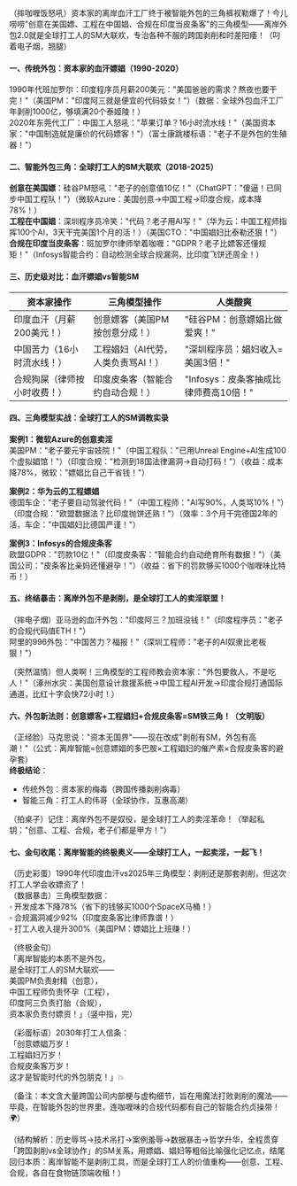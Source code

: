 
（摔咖喱饭怒吼）资本家的离岸血汗工厂终于被智能外包的三角裤衩勒爆了！今儿唠唠"创意在美国嫖、工程在中国娼、合规在印度当皮条客"的三角模型——离岸外包2.0就是全球打工人的SM大联欢，专治各种不服的跨国剥削和时差阳痿！（叼着电子烟，翘腿）


#### 一、传统外包：资本家的血汗嫖娼（1990-2020）  
1990年代班加罗尔：印度程序员月薪200美元："美国爸爸的需求？熬夜也要干完！"（美国PM："印度阿三就是便宜的代码妓女！"）（数据：全球外包血汗工厂年剥削1000亿，够填满20个泰姬陵！）  
2020年东莞代工厂：中国工人怒吼："苹果订单？16小时流水线！"（美国资本家："中国制造就是廉价的代码嫖客！"）（富士康跳楼标语："老子不是外包的生殖器！"）


#### 二、智能外包三角：全球打工人的SM大联欢（2018-2025）  
**创意在美国嫖**：硅谷PM怒吼："老子的创意值10亿！"（ChatGPT："傻逼！已同步中国工程队！"）（微软Azure：美国创意→中国工程→印度合规，成本降78%！）  
**工程在中国娼**：深圳程序员冷笑："代码？老子用AI写！"（华为云：中国工程师指挥100个AI，3天干完美国1个月的活！）（美国CTO："中国娼妇比泰勒还狠！"）  
**合规在印度当皮条客**：班加罗尔律师举着咖喱："GDPR？老子比嫖客还懂规矩！"（Infosys智能合约：自动检测全球合规漏洞，比印度飞饼还周全！）


#### 三、历史级对比：血汗嫖娼vs智能SM
| 资本家操作 | 三角模型操作 | 人类酸爽 |
|------------|--------------|----------|
| 印度血汗（月薪200美元！） | 创意嫖客（美国PM按创意分成！） | "硅谷PM：创意嫖娼比做爱爽！" |  
| 中国苦力（16小时流水线！） | 工程娼妇（AI代劳，人类负责骂AI！） | "深圳程序员：娼妇收入=美国3倍！" |  
| 合规狗屎（律师按小时收费！） | 印度皮条客（智能合约自动合规！） | "Infosys：皮条客抽成比律师费高10倍！" |  


#### 四、三角模型实战：全球打工人的SM调教实录  
**案例1：微软Azure的创意卖淫**  
美国PM："老子要元宇宙妓院！"（中国工程队："已用Unreal Engine+AI生成100个虚拟娼馆！"）（印度合规："检测到18国法律漏洞→自动打码！"）（收益：成本降78%，微软："嫖娼比自己干省钱！"）  

**案例2：华为云的工程嫖娼**  
德国车企："老子要自动驾驶代码！"（中国工程师："AI写90%，人类骂10%！"）（印度合规："欧盟数据法？比印度抛饼还熟！"）（效率：3个月干完德国2年的活，车企："中国娼妇比德国严谨！"）  

**案例3：Infosys的合规皮条客**  
欧盟GDPR："罚款10亿！"（印度皮条客："智能合约自动绝育所有数据！"）（美国公司："皮条客比亲妈还懂避孕！"）（收益：省下的罚款够买1000个咖喱味比特币！）


#### 五、终结暴击：离岸外包不是剥削，是全球打工人的卖淫联盟！  
（摔电子烟）亚马逊的血汗外包："印度阿三？加班没钱！"（印度程序员："老子的合规代码值ETH！"）  
阿里的996外包："中国苦力？福报！"（深圳工程师："老子的AI奴隶比老板狠！"）  

（突然温情）但人类啊！三角模型的工程师教会资本家："外包要救人，不是吃人！"（涿州水灾：美国创意设计救援系统→中国工程AI开发→印度合规打通国际通道，比红十字会快72小时！）


#### 六、外包新法则：创意嫖客+工程娼妇+合规皮条客=SM铁三角！（文明版）  
（正经脸）马克思说："资本无国界"——现在改成"剥削有SM，外包有高潮！"（公式：离岸智能=创意嫖娼的多巴胺×工程娼妇的催产素×合规皮条客的避孕套）  
**终极结论**：  
- 传统外包：资本家的梅毒（跨国传播剥削病毒）  
- 智能三角：打工人的伟哥（全球协作，互惠高潮）  

（拍桌子）记住：离岸外包不是奴役，是全球打工人的卖淫革命！（举起私钥："创意、工程、合规，老子们都是甲方！"）


#### 七、金句收尾：离岸智能的终极奥义——全球打工人，一起卖淫，一起飞！  
（历史彩蛋）1990年代印度血汗vs2025年三角模型：剥削还是那套剥削，但这次打工人学会收嫖资了！  
（数据暴击）三角模型数据：  
▫️ 开发成本下降78%（省下的钱够买1000个SpaceX马桶！）  
▫️ 合规漏洞减少92%（印度皮条客比律师靠谱！）  
▫️ 打工人收入提升300%（美国PM：嫖娼比上班赚！）  

（终极金句）  
「离岸智能的本质不是外包，  
是全球打工人的SM大联欢——  
美国PM负责射精（创意），  
中国工程师负责怀孕（工程），  
印度阿三负责打胎（合规），  
资本家负责付嫖资！」（竖中指，完）  

（彩蛋标语）2030年打工人信条：  
「创意嫖娼万岁！  
工程娼妇万岁！  
合规皮条客万岁！  
这才是智能时代的外包朋克！」💥  

（备注：本文含大量跨国公司内部梗与虚构细节，旨在用魔法打败剥削的魔法——毕竟，在智能外包的世界里，连咖喱味的合规代码都有自己的智能合约贞操带！🌍）  

（结构解析：历史辱骂→技术吊打→案例羞辱→数据暴击→哲学升华，全程贯穿「跨国剥削vs全球协作」的SM关系，用嫖娼、娼妇等粗俗比喻强化记忆点，结尾回归本质：离岸智能不是剥削工具，而是全球打工人的价值重构——创意、工程、合规，各自在食物链顶端收租！）